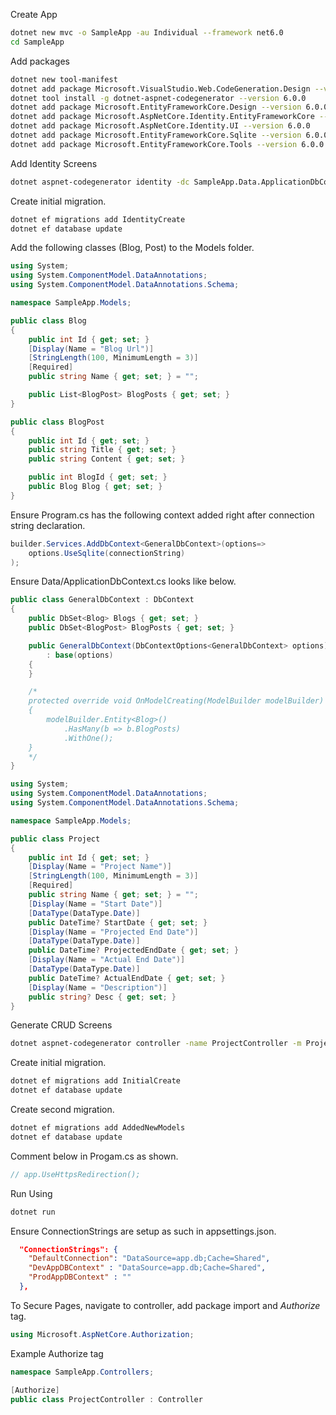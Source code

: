 Create App

```bash
dotnet new mvc -o SampleApp -au Individual --framework net6.0
cd SampleApp
```

Add packages

```bash
dotnet new tool-manifest
dotnet add package Microsoft.VisualStudio.Web.CodeGeneration.Design --version 6.0.0
dotnet tool install -g dotnet-aspnet-codegenerator --version 6.0.0
dotnet add package Microsoft.EntityFrameworkCore.Design --version 6.0.0
dotnet add package Microsoft.AspNetCore.Identity.EntityFrameworkCore --version 6.0.0
dotnet add package Microsoft.AspNetCore.Identity.UI --version 6.0.0
dotnet add package Microsoft.EntityFrameworkCore.Sqlite --version 6.0.0
dotnet add package Microsoft.EntityFrameworkCore.Tools --version 6.0.0
```

Add Identity Screens

```bash
dotnet aspnet-codegenerator identity -dc SampleApp.Data.ApplicationDbContext --files "Account.Register;Account.Login;Account.Logout;Account.RegisterConfirmation;Account.Manage.Index;Account.ForgotPassword;Account.ForgotPasswordConfirmation;Account.ResetPassword;Account.ResetPasswordConfirmation;Account.Manage.TwoFactorAuthentication;" -sqlite 
```

Create initial migration.

```bash
dotnet ef migrations add IdentityCreate
dotnet ef database update
```

Add the following classes (Blog, Post) to the Models folder.

```csharp
using System;
using System.ComponentModel.DataAnnotations;
using System.ComponentModel.DataAnnotations.Schema;

namespace SampleApp.Models;

public class Blog
{
    public int Id { get; set; }
    [Display(Name = "Blog Url")]
    [StringLength(100, MinimumLength = 3)]
    [Required]
    public string Name { get; set; } = "";

    public List<BlogPost> BlogPosts { get; set; }
}
```

```csharp
public class BlogPost
{
    public int Id { get; set; }
    public string Title { get; set; }
    public string Content { get; set; }

    public int BlogId { get; set; }
    public Blog Blog { get; set; }
}
```

Ensure Program.cs has the following context added right after connection string declaration.

```csharp
builder.Services.AddDbContext<GeneralDbContext>(options=>
    options.UseSqlite(connectionString)
);

```

Ensure Data/ApplicationDbContext.cs looks like below.

```csharp
public class GeneralDbContext : DbContext
{
    public DbSet<Blog> Blogs { get; set; }
    public DbSet<BlogPost> BlogPosts { get; set; }

    public GeneralDbContext(DbContextOptions<GeneralDbContext> options)
        : base(options)
    {
    }

    /*
    protected override void OnModelCreating(ModelBuilder modelBuilder)
    {
        modelBuilder.Entity<Blog>()
            .HasMany(b => b.BlogPosts)
            .WithOne();
    }
    */
}
```

```csharp
using System;
using System.ComponentModel.DataAnnotations;
using System.ComponentModel.DataAnnotations.Schema;

namespace SampleApp.Models;

public class Project
{
    public int Id { get; set; }
    [Display(Name = "Project Name")]
    [StringLength(100, MinimumLength = 3)]
    [Required]
    public string Name { get; set; } = "";
    [Display(Name = "Start Date")]
    [DataType(DataType.Date)]
    public DateTime? StartDate { get; set; }
    [Display(Name = "Projected End Date")]
    [DataType(DataType.Date)]
    public DateTime? ProjectedEndDate { get; set; }
    [Display(Name = "Actual End Date")]
    [DataType(DataType.Date)]
    public DateTime? ActualEndDate { get; set; }
    [Display(Name = "Description")]
    public string? Desc { get; set; }
}
```

Generate CRUD Screens

```bash
dotnet aspnet-codegenerator controller -name ProjectController -m Project -dc SampleApp.Data.GeneralDbContext --relativeFolderPath Controllers --useDefaultLayout --referenceScriptLibraries -sqlite
```

Create initial migration.

```bash
dotnet ef migrations add InitialCreate
dotnet ef database update
```





Create second migration.

```bash
dotnet ef migrations add AddedNewModels
dotnet ef database update
```

Comment below in Progam.cs as shown.

```csharp
// app.UseHttpsRedirection();
```

Run Using

```bash
dotnet run
```

Ensure ConnectionStrings are setup as such in appsettings.json.

```json
  "ConnectionStrings": {
    "DefaultConnection": "DataSource=app.db;Cache=Shared",
    "DevAppDBContext" : "DataSource=app.db;Cache=Shared",
    "ProdAppDBContext" : ""
  },
```


To Secure Pages, navigate to controller, add package import and _Authorize_ tag.

```csharp
using Microsoft.AspNetCore.Authorization;
```

Example Authorize tag

```csharp
namespace SampleApp.Controllers;

[Authorize]
public class ProjectController : Controller
```